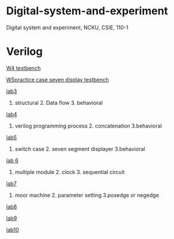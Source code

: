 # Digital-system-and-experiment
Digital system and experiment, NCKU, CSIE, 110-1

# Verilog

[W4 testbench](https://github.com/TheRookie2021/Digital-system-and-experiment/blob/main/lab4_testbench.v)

[W5practice case seven display testbench](https://github.com/TheRookie2021/Digital-system-and-experiment/blob/main/lab5_testbench.v)

[lab3](https://github.com/TheRookie2021/Digital-system-and-experiment/blob/main/lab3.v)

1. structural 2. Data flow 3. behavioral

[lab4](https://github.com/TheRookie2021/Digital-system-and-experiment/blob/main/lab4.v)

1.  verilog programming process 2. concatenation 3.behavioral

[lab5](https://github.com/TheRookie2021/Digital-system-and-experiment/blob/main/lab5.v)

1. switch case 2. seven segment displayer 3.behavioral

[lab 6](https://github.com/TheRookie2021/Digital-system-and-experiment/blob/main/lab6.v)

1. multiple module 2. clock 3. sequential circuit

[lab7](https://github.com/TheRookie2021/Digital-system-and-experiment/blob/main/lab7.v)

1. moor machine 2. parameter setting 3.posedge or negedge

[lab8](https://github.com/TheRookie2021/Digital-system-and-experiment/blob/main/lab8.v)

[lab9](https://github.com/TheRookie2021/Digital-system-and-experiment/blob/main/lab9.v)

[lab10](https://github.com/TheRookie2021/Digital-system-and-experiment/blob/main/lab10.v)